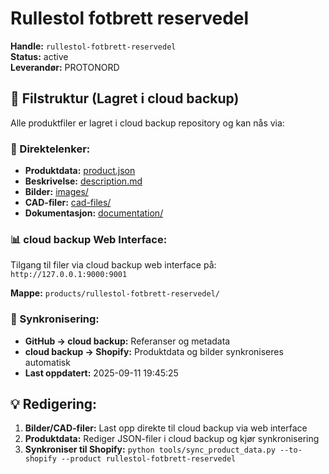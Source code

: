 # Rullestol fotbrett reservedel

**Handle:** `rullestol-fotbrett-reservedel`  
**Status:** active  
**Leverandør:** PROTONORD

## 📁 Filstruktur (Lagret i cloud backup)

Alle produktfiler er lagret i cloud backup repository og kan nås via:

### 🔗 Direktelenker:
- **Produktdata:** [product.json](http://127.0.0.1:9000/products/rullestol-fotbrett-reservedel/product.json)
- **Beskrivelse:** [description.md](http://127.0.0.1:9000/products/rullestol-fotbrett-reservedel/description.md)
- **Bilder:** [images/](http://127.0.0.1:9000/products/rullestol-fotbrett-reservedel/images/)
- **CAD-filer:** [cad-files/](http://127.0.0.1:9000/products/rullestol-fotbrett-reservedel/cad-files/)
- **Dokumentasjon:** [documentation/](http://127.0.0.1:9000/products/rullestol-fotbrett-reservedel/documentation/)

### 📊 cloud backup Web Interface:
Tilgang til filer via cloud backup web interface på:
`http://127.0.0.1:9000:9001`

**Mappe:** `products/rullestol-fotbrett-reservedel/`

### 🔄 Synkronisering:
- **GitHub → cloud backup:** Referanser og metadata
- **cloud backup → Shopify:** Produktdata og bilder synkroniseres automatisk
- **Last oppdatert:** 2025-09-11 19:45:25

## 💡 Redigering:
1. **Bilder/CAD-filer:** Last opp direkte til cloud backup via web interface
2. **Produktdata:** Rediger JSON-filer i cloud backup og kjør synkronisering
3. **Synkroniser til Shopify:** `python tools/sync_product_data.py --to-shopify --product rullestol-fotbrett-reservedel`
